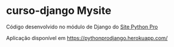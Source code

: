 # curso-django Mysite
Código desenvolvido no módulo de Django do [Site Python Pro](www.python.pro.br)



Aplicação disponível em https://pythonprodjango.herokuapp.com/
